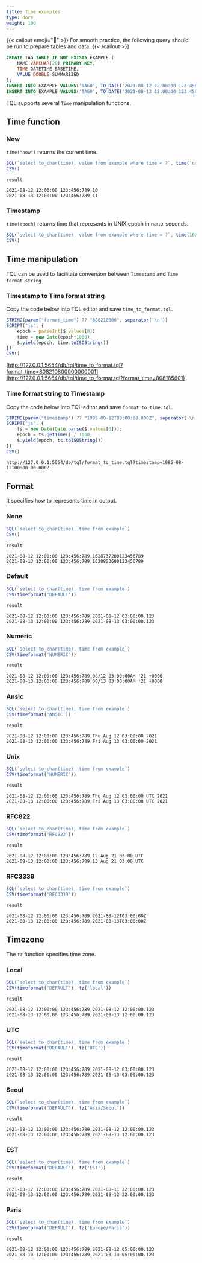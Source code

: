 ```yaml
---
title: Time examples
type: docs
weight: 100
---
```


{{< callout emoji="📌" >}}
For smooth practice, the following query should be run to prepare tables and data.
{{< /callout >}}

```sql
CREATE TAG TABLE IF NOT EXISTS EXAMPLE (
    NAME VARCHAR(20) PRIMARY KEY,
    TIME DATETIME BASETIME,
    VALUE DOUBLE SUMMARIZED
);
INSERT INTO EXAMPLE VALUES('TAG0', TO_DATE('2021-08-12 12:00:00 123:456:789'), 10);
INSERT INTO EXAMPLE VALUES('TAG0', TO_DATE('2021-08-13 12:00:00 123:456:789'), 11);
```


TQL supports several `Time` manipulation functions.

## Time function

### Now

`time("now")` returns the current time.

```js
SQL(`select to_char(time), value from example where time < ?`, time('now'))
CSV()
```

`result`

```
2021-08-12 12:00:00 123:456:789,10
2021-08-13 12:00:00 123:456:789,11
```

### Timestamp

`time(epoch)`  returns time that represents in UNIX epoch in nano-seconds.

```js
SQL(`select to_char(time), value from example where time = ?`, time(1628737200123456789))
CSV()
```


## Time manipulation

TQL can be used to facilitate conversion between `Timestamp` and `Time format string`.

### Timestamp to Time format string

Copy the code below into TQL editor and save `time_to_format.tql`.

```js
STRING(param("format_time") ?? "808210800", separator('\n'))
SCRIPT("js", {
    epoch = parseInt($.values[0])
    time = new Date(epoch*1000)
    $.yield(epoch, time.toISOString())
})
CSV()
```

[http://127.0.0.1:5654/db/tql/time_to_format.tql?format_time=808210800000000001](http://127.0.0.1:5654/db/tql/time_to_format.tql?format_time=808185601)

### Time format string to Timestamp

Copy the code below into TQL editor and save `format_to_time.tql`.

```js
STRING(param("timestamp") ?? "1995-08-12T00:00:00.000Z", separator('\n'))
SCRIPT("js", {
    ts = new Date(Date.parse($.values[0]));
    epoch = ts.getTime() / 1000;
    $.yield(epoch, ts.toISOString())
})
CSV()
```

`http://127.0.0.1:5654/db/tql/format_to_time.tql?timestamp=1995-08-12T00:00:00.000Z`


## Format

It specifies how to represents time in output.

### None

```js
SQL(`select to_char(time), time from example`)
CSV()
```

`result`

```
2021-08-12 12:00:00 123:456:789,1628737200123456789
2021-08-13 12:00:00 123:456:789,1628823600123456789
```

### Default

```js
SQL(`select to_char(time), time from example`)
CSV(timeformat('DEFAULT'))
```

`result`

```
2021-08-12 12:00:00 123:456:789,2021-08-12 03:00:00.123
2021-08-13 12:00:00 123:456:789,2021-08-13 03:00:00.123
```

### Numeric

```js
SQL(`select to_char(time), time from example`)
CSV(timeformat('NUMERIC'))
```

`result`

```
2021-08-12 12:00:00 123:456:789,08/12 03:00:00AM '21 +0000
2021-08-13 12:00:00 123:456:789,08/13 03:00:00AM '21 +0000
```

### Ansic

```js
SQL(`select to_char(time), time from example`)
CSV(timeformat('ANSIC'))
```

`result`

```
2021-08-12 12:00:00 123:456:789,Thu Aug 12 03:00:00 2021
2021-08-13 12:00:00 123:456:789,Fri Aug 13 03:00:00 2021
```

### Unix

```js
SQL(`select to_char(time), time from example`)
CSV(timeformat('NUMERIC'))
```

`result`

```
2021-08-12 12:00:00 123:456:789,Thu Aug 12 03:00:00 UTC 2021
2021-08-13 12:00:00 123:456:789,Fri Aug 13 03:00:00 UTC 2021
```

### RFC822

```js
SQL(`select to_char(time), time from example`)
CSV(timeformat('RFC822'))
```

`result`

```
2021-08-12 12:00:00 123:456:789,12 Aug 21 03:00 UTC
2021-08-13 12:00:00 123:456:789,13 Aug 21 03:00 UTC
```

### RFC3339

```js
SQL(`select to_char(time), time from example`)
CSV(timeformat('RFC3339'))
```

`result`

```
2021-08-12 12:00:00 123:456:789,2021-08-12T03:00:00Z
2021-08-13 12:00:00 123:456:789,2021-08-13T03:00:00Z
```

## Timezone

The `tz` function specifies time zone.

### Local

```js
SQL(`select to_char(time), time from example`)
CSV(timeformat('DEFAULT'), tz('local'))
```

`result`

```
2021-08-12 12:00:00 123:456:789,2021-08-12 12:00:00.123
2021-08-13 12:00:00 123:456:789,2021-08-13 12:00:00.123
```

### UTC

```js
SQL(`select to_char(time), time from example`)
CSV(timeformat('DEFAULT'), tz('UTC'))
```

`result`

```
2021-08-12 12:00:00 123:456:789,2021-08-12 03:00:00.123
2021-08-13 12:00:00 123:456:789,2021-08-13 03:00:00.123
```

### Seoul

```js
SQL(`select to_char(time), time from example`)
CSV(timeformat('DEFAULT'), tz('Asia/Seoul'))
```

`result`

```
2021-08-12 12:00:00 123:456:789,2021-08-12 12:00:00.123
2021-08-13 12:00:00 123:456:789,2021-08-13 12:00:00.123
```

### EST

```js
SQL(`select to_char(time), time from example`)
CSV(timeformat('DEFAULT'), tz('EST'))
```

`result`

```
2021-08-12 12:00:00 123:456:789,2021-08-11 22:00:00.123
2021-08-13 12:00:00 123:456:789,2021-08-12 22:00:00.123
```

### Paris

```js
SQL(`select to_char(time), time from example`)
CSV(timeformat('DEFAULT'), tz('Europe/Paris'))
```

`result`

```
2021-08-12 12:00:00 123:456:789,2021-08-12 05:00:00.123
2021-08-13 12:00:00 123:456:789,2021-08-13 05:00:00.123
```
